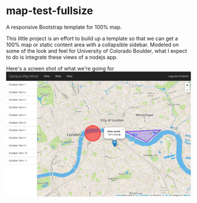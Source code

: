# map-test-fullsize
A responsive Bootstrap template for 100% map.

This little project is an effort to build up a template so that we can get a 100% map or static content area with a collapsible sidebar. Modeled on some of the look and feel for University of Colorado Boulder, what I expect to do is integrate these views of a nodejs app.

Here's a screen shot of what we're going for <img src="Screen Shot 2016-07-07 at 4.23.49 PM.png">
